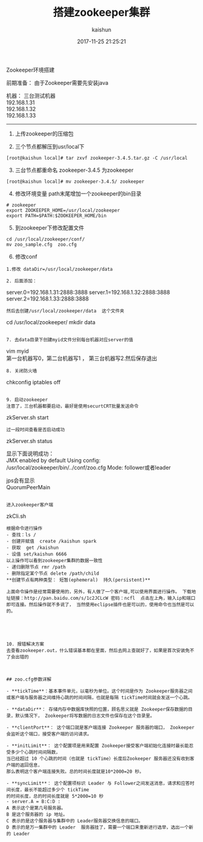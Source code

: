 ﻿---
title: 搭建zookeeper集群
date: 2017-11-25 21:25:21
tags: [zookeeper]
categories: [架构]
author: kaishun
id: 122
permalink: zookeeper3
---

Zookeeper环境搭建  

前期准备： 
由于Zookeeper需要先安装java

机器： 三台测试机器  
192.168.1.31  
192.168.1.32  
192.168.1.33  

<!-- more -->
----------


1. 上传zookeeper的压缩包


2. 三个节点都解压到usr/local下  
```shell
[root@kaishun local]# tar zxvf zookeeper-3.4.5.tar.gz -C /usr/local  
```

3. 三台节点都重命名 zookeeper-3.4.5 为zookeeper
```
[root@kaishun local]# mv zookeeper-3.4.5/ zookeeper
```  

4. 修改环境变量 path末尾增加一个zookeeper的bin目录  
```
# zookeeper
export ZOOKEEPER_HOME=/usr/local/zookeeper
export PATH=$PATH:$ZOOKEEPER_HOME/bin
```
5. 到zookeeper下修改配置文件
```
cd /usr/local/zookeeper/conf/  
mv zoo_sample.cfg  zoo.cfg
```  
6. 修改conf  
```
1.修改 dataDir=/usr/local/zookeeper/data  

2. 后面添加：
```
server.0=192.168.1.31:2888:3888
server.1=192.168.1.32:2888:3888
server.2=192.168.1.33:2888:3888

```
然后去创建/usr/local/zookeeper/data  这个文件夹
```
cd /usr/local/zookeeper/
mkdir data
```

7. 去data目录下创建myid文件分别每台机器对应server的值  
```
vim myid  
第一台机器写0，第二台机器写1 ， 第三台机器写2.然后保存退出
```   
8. 关闭防火墙  
```
chkconfig iptables off
```

9. 启动zookeeper  
注意了，三台机器都要启动，最好是使用securtCRT批量发送命令  
```
zkServer.sh start

```
过一段时间查看是否启动成功
```
zkServer.sh status

显示下面说明成功：  
JMX enabled by default
Using config: /usr/local/zookeeper/bin/../conf/zoo.cfg
Mode: follower或者leader

jps会有显示  
QuorumPeerMain
```

进入zookeeper客户端  
```
zkCli.sh  
```
根据命令进行操作  
- 查找：ls /  
- 创建并赋值  create /kaishun spark  
- 获取  get /kaishun  
- 设值 set/kaishun 6666
以上操作可以看到zookeeper集群的数据一致性  
- 递归删除节点 rmr /path   
- 删除指定某个节点 delete /path/child  
**创建节点有两种类型： 短暂(ephemeral)  持久(persistent)**  

上面命令操作是经常需要使用的，另外，有人做了一个客户端,可以使用界面进行操作。 下载地址链接：http://pan.baidu.com/s/1c2JCLcW 密码：ncfl  点击左上角，输入ip和端口即可连接。然后操作就不多说了， 当然使用eclipse插件也是可以的，使用命令也当然是可以的。  





10. 报错解决方案
去查看zookeeper.out，什么错误基本都在里面，然后去网上查就好了，如果是首次安装免不了会出错的



## zoo.cfg参数详解  

- **tickTime**：基本事件单元，以毫秒为单位。这个时间是作为 Zookeeper服务器之间或客户端与服务器之间维持心跳的时间间隔，也就是每隔 tickTime时间就会发送一个心跳。  

- **dataDir**： 存储内存中数据库快照的位置，顾名思义就是 Zookeeper保存数据的目录，默认情况下， Zookeeper将写数据的日志文件也保存在这个目录里。

- **clientPort**： 这个端口就是客户端连接 Zookeeper 服务器的端口， Zookeeper
会监听这个端口，接受客户端的访问请求。  

- **initLimit**： 这个配置项是用来配置 Zookeeper接受客户端初始化连接时最长能忍受多少个心跳时间间隔数，
当已经超过 10 个心跳的时间（也就是 tickTime）长度后Zookeeper 服务器还没有收到客户端的返回信息，
那么表明这个客户端连接失败。总的时间长度就是10*2000=20 秒。  

- **syncLimit**： 这个配置项标识 Leader 与 Follower之间发送消息，请求和应答时间长度，最长不能超过多少个 tickTime
的时间长度，总的时间长度就是 5*2000=10 秒  
- server.A = B:C:D :  
A 表示这个是第几号服务器。      
B 是这个服务器的 ip 地址。      
C 表示的是这个服务器与集群中的 Leader服务器交换信息的端口。  
D 表示的是万一集群中的 Leader  服务器挂了，需要一个端口来重新进行选举，选出一个新的 Leader  
